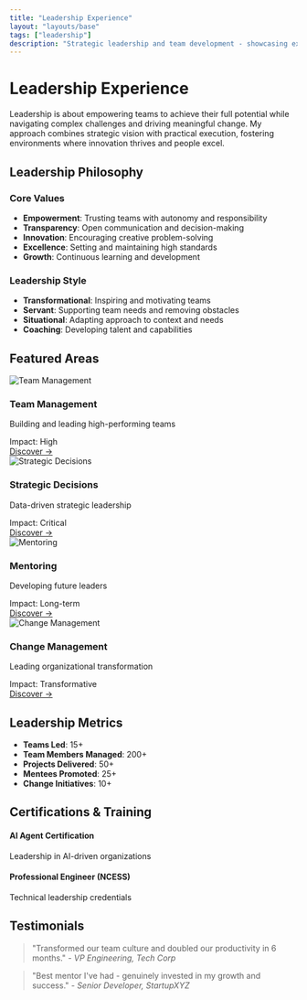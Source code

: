 ```yaml
---
title: "Leadership Experience"
layout: "layouts/base"
tags: ["leadership"]
description: "Strategic leadership and team development - showcasing experience in guiding teams, driving innovation, and achieving organizational excellence."
---
```


# Leadership Experience

Leadership is about empowering teams to achieve their full potential while navigating complex challenges and driving meaningful change. My approach combines strategic vision with practical execution, fostering environments where innovation thrives and people excel.

## Leadership Philosophy

### Core Values
- **Empowerment**: Trusting teams with autonomy and responsibility
- **Transparency**: Open communication and decision-making
- **Innovation**: Encouraging creative problem-solving
- **Excellence**: Setting and maintaining high standards
- **Growth**: Continuous learning and development

### Leadership Style
- **Transformational**: Inspiring and motivating teams
- **Servant**: Supporting team needs and removing obstacles
- **Situational**: Adapting approach to context and needs
- **Coaching**: Developing talent and capabilities

## Featured Areas

<div class="expertise-grid">
  <div class="leadership-card expertise-card">
    <div class="card-image">
      <img src="/assets/images/leadership/team-management.jpg" alt="Team Management" loading="lazy">
    </div>
    <div class="card-content">
      <h3 class="card-title">Team Management</h3>
      <p class="card-description">Building and leading high-performing teams</p>
      <div class="card-impact">
        <span class="impact-label">Impact:</span>
        <span class="impact-value high">High</span>
      </div>
      <a href="/leadership/team-management/" class="card-link">Discover →</a>
    </div>
  </div>
  
  <div class="leadership-card expertise-card">
    <div class="card-image">
      <img src="/assets/images/leadership/strategic-decisions.jpg" alt="Strategic Decisions" loading="lazy">
    </div>
    <div class="card-content">
      <h3 class="card-title">Strategic Decisions</h3>
      <p class="card-description">Data-driven strategic leadership</p>
      <div class="card-impact">
        <span class="impact-label">Impact:</span>
        <span class="impact-value critical">Critical</span>
      </div>
      <a href="/leadership/strategic-decisions/" class="card-link">Discover →</a>
    </div>
  </div>
  
  <div class="leadership-card expertise-card">
    <div class="card-image">
      <img src="/assets/images/leadership/mentoring.jpg" alt="Mentoring" loading="lazy">
    </div>
    <div class="card-content">
      <h3 class="card-title">Mentoring</h3>
      <p class="card-description">Developing future leaders</p>
      <div class="card-impact">
        <span class="impact-label">Impact:</span>
        <span class="impact-value long-term">Long-term</span>
      </div>
      <a href="/leadership/mentoring/" class="card-link">Discover →</a>
    </div>
  </div>
  
  <div class="leadership-card expertise-card">
    <div class="card-image">
      <img src="/assets/images/leadership/change-management.jpg" alt="Change Management" loading="lazy">
    </div>
    <div class="card-content">
      <h3 class="card-title">Change Management</h3>
      <p class="card-description">Leading organizational transformation</p>
      <div class="card-impact">
        <span class="impact-label">Impact:</span>
        <span class="impact-value transformative">Transformative</span>
      </div>
      <a href="/leadership/change-management/" class="card-link">Discover →</a>
    </div>
  </div>
</div>

## Leadership Metrics

- **Teams Led**: 15+
- **Team Members Managed**: 200+
- **Projects Delivered**: 50+
- **Mentees Promoted**: 25+
- **Change Initiatives**: 10+

## Certifications & Training

<div class="certifications">
  <div class="cert-item">
    <h4>AI Agent Certification</h4>
    <p>Leadership in AI-driven organizations</p>
  </div>
  <div class="cert-item">
    <h4>Professional Engineer (NCESS)</h4>
    <p>Technical leadership credentials</p>
  </div>
</div>

## Testimonials

<div class="testimonials">
  <blockquote>
    "Transformed our team culture and doubled our productivity in 6 months."
    <cite>- VP Engineering, Tech Corp</cite>
  </blockquote>
  
  <blockquote>
    "Best mentor I've had - genuinely invested in my growth and success."
    <cite>- Senior Developer, StartupXYZ</cite>
  </blockquote>
</div>